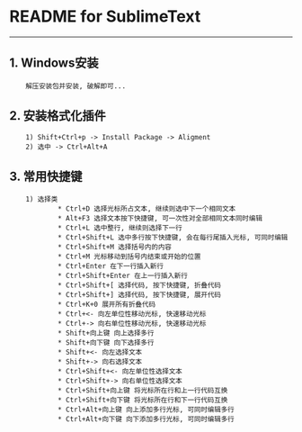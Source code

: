 # **README for SublimeText**
***


## **1. Windows安装**
		解压安装包并安装, 破解即可...


## **2. 安装格式化插件**
		1) Shift+Ctrl+p -> Install Package -> Aligment
		2) 选中 -> Ctrl+Alt+A


## **3. 常用快捷键**
		1) 选择类
				* Ctrl+D 选择光标所占文本, 继续则选中下一个相同文本
				* Alt+F3 选择文本按下快捷键, 可一次性对全部相同文本同时编辑
				* Ctrl+L 选中整行, 继续则选择下一行
				* Ctrl+Shift+L 选中多行按下快捷键, 会在每行尾插入光标, 可同时编辑
				* Ctrl+Shift+M 选择括号内的内容
				* Ctrl+M 光标移动到括号内结束或开始的位置
				* Ctrl+Enter 在下一行插入新行
				* Ctrl+Shift+Enter 在上一行插入新行
				* Ctrl+Shift+[ 选择代码, 按下快捷键, 折叠代码
				* Ctrl+Shift+] 选择代码, 按下快捷键, 展开代码
				* Ctrl+K+0 展开所有折叠代码
				* Ctrl+<- 向左单位性移动光标, 快速移动光标
				* Ctrl+-> 向右单位性移动光标, 快速移动光标
				* Shift+向上键 向上选择多行
				* Shift+向下键 向下选择多行
				* Shift+<- 向左选择文本
				* Shift+-> 向右选择文本
				* Ctrl+Shift+<- 向左单位性选择文本
				* Ctrl+Shift+-> 向右单位性选择文本
				* Ctrl+Shift+向上键 将光标所在行和上一行代码互换
				* Ctrl+Shift+向下键 将光标所在行和下一行代码互换
				* Ctrl+Alt+向上键 向上添加多行光标, 可同时编辑多行
				* Ctrl+Alt+向下键 向下添加多行光标, 可同时编辑多行
